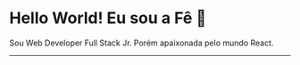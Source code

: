 # Hello World! Eu sou a Fê 🤗

Sou Web Developer Full Stack Jr. Porém apaixonada pelo mundo React. 
<hr>





